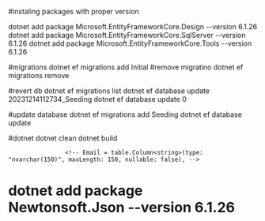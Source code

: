 #instaling packages with proper version

dotnet add package Microsoft.EntityFrameworkCore.Design --version 6.1.26 dotnet add package Microsoft.EntityFrameworkCore.SqlServer --version 6.1.26 dotnet add package Microsoft.EntityFrameworkCore.Tools --version 6.1.26

#migrations
dotnet ef migrations add Initial
#remove migratino
dotnet ef migrations remove

#revert db
dotnet ef migrations list
dotnet ef database update 20231214112734_Seeding
dotnet ef database update 0

#update database
dotnet ef migrations add Seeding
dotnet ef database update

#dotnet dotnet clean dotnet build

                    <!-- Email = table.Column<string>(type: "nvarchar(150)", maxLength: 150, nullable: false), -->

# dotnet add package Newtonsoft.Json --version 6.1.26
